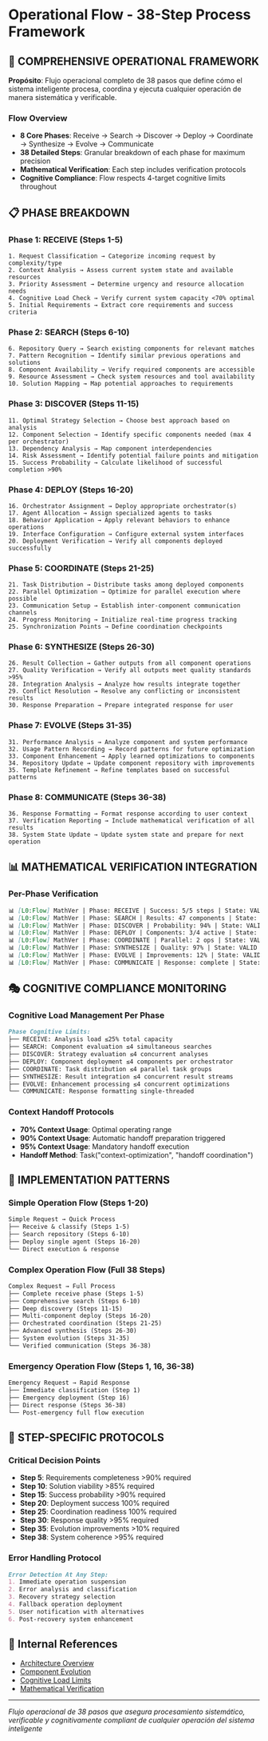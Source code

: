 # Operational Flow - 38-Step Process Framework

## 🎯 COMPREHENSIVE OPERATIONAL FRAMEWORK

**Propósito**: Flujo operacional completo de 38 pasos que define cómo el sistema inteligente procesa, coordina y ejecuta cualquier operación de manera sistemática y verificable.

### Flow Overview
- **8 Core Phases**: Receive → Search → Discover → Deploy → Coordinate → Synthesize → Evolve → Communicate
- **38 Detailed Steps**: Granular breakdown of each phase for maximum precision
- **Mathematical Verification**: Each step includes verification protocols
- **Cognitive Compliance**: Flow respects 4-target cognitive limits throughout

## 📋 PHASE BREAKDOWN

### **Phase 1: RECEIVE (Steps 1-5)**
```
1. Request Classification → Categorize incoming request by complexity/type
2. Context Analysis → Assess current system state and available resources  
3. Priority Assessment → Determine urgency and resource allocation needs
4. Cognitive Load Check → Verify current system capacity <70% optimal
5. Initial Requirements → Extract core requirements and success criteria
```

### **Phase 2: SEARCH (Steps 6-10)**
```
6. Repository Query → Search existing components for relevant matches
7. Pattern Recognition → Identify similar previous operations and solutions
8. Component Availability → Verify required components are accessible
9. Resource Assessment → Check system resources and tool availability
10. Solution Mapping → Map potential approaches to requirements
```

### **Phase 3: DISCOVER (Steps 11-15)**
```
11. Optimal Strategy Selection → Choose best approach based on analysis
12. Component Selection → Identify specific components needed (max 4 per orchestrator)
13. Dependency Analysis → Map component interdependencies
14. Risk Assessment → Identify potential failure points and mitigation
15. Success Probability → Calculate likelihood of successful completion >90%
```

### **Phase 4: DEPLOY (Steps 16-20)**
```
16. Orchestrator Assignment → Deploy appropriate orchestrator(s)
17. Agent Allocation → Assign specialized agents to tasks
18. Behavior Application → Apply relevant behaviors to enhance operations
19. Interface Configuration → Configure external system interfaces
20. Deployment Verification → Verify all components deployed successfully
```

### **Phase 5: COORDINATE (Steps 21-25)**
```
21. Task Distribution → Distribute tasks among deployed components
22. Parallel Optimization → Optimize for parallel execution where possible
23. Communication Setup → Establish inter-component communication channels
24. Progress Monitoring → Initialize real-time progress tracking
25. Synchronization Points → Define coordination checkpoints
```

### **Phase 6: SYNTHESIZE (Steps 26-30)**
```
26. Result Collection → Gather outputs from all component operations
27. Quality Verification → Verify all outputs meet quality standards >95%
28. Integration Analysis → Analyze how results integrate together
29. Conflict Resolution → Resolve any conflicting or inconsistent results
30. Response Preparation → Prepare integrated response for user
```

### **Phase 7: EVOLVE (Steps 31-35)**
```
31. Performance Analysis → Analyze component and system performance
32. Usage Pattern Recording → Record patterns for future optimization
33. Component Enhancement → Apply learned optimizations to components
34. Repository Update → Update component repository with improvements
35. Template Refinement → Refine templates based on successful patterns
```

### **Phase 8: COMMUNICATE (Steps 36-38)**
```
36. Response Formatting → Format response according to user context
37. Verification Reporting → Include mathematical verification of all results
38. System State Update → Update system state and prepare for next operation
```

## 📊 MATHEMATICAL VERIFICATION INTEGRATION

### Per-Phase Verification
```markdown
📊 [L0:Flow] MathVer | Phase: RECEIVE | Success: 5/5 steps | State: VALID
📊 [L0:Flow] MathVer | Phase: SEARCH | Results: 47 components | State: VALID
📊 [L0:Flow] MathVer | Phase: DISCOVER | Probability: 94% | State: VALID
📊 [L0:Flow] MathVer | Phase: DEPLOY | Components: 3/4 active | State: VALID
📊 [L0:Flow] MathVer | Phase: COORDINATE | Parallel: 2 ops | State: VALID
📊 [L0:Flow] MathVer | Phase: SYNTHESIZE | Quality: 97% | State: VALID
📊 [L0:Flow] MathVer | Phase: EVOLVE | Improvements: 12% | State: VALID
📊 [L0:Flow] MathVer | Phase: COMMUNICATE | Response: complete | State: VALID
```

## 🎭 COGNITIVE COMPLIANCE MONITORING

### Cognitive Load Management Per Phase
```markdown
Phase Cognitive Limits:
├── RECEIVE: Analysis load ≤25% total capacity
├── SEARCH: Component evaluation ≤4 simultaneous searches  
├── DISCOVER: Strategy evaluation ≤4 concurrent analyses
├── DEPLOY: Component deployment ≤4 components per orchestrator
├── COORDINATE: Task distribution ≤4 parallel task groups
├── SYNTHESIZE: Result integration ≤4 concurrent result streams
├── EVOLVE: Enhancement processing ≤4 concurrent optimizations
└── COMMUNICATE: Response formatting single-threaded
```

### Context Handoff Protocols
- **70% Context Usage**: Optimal operating range
- **90% Context Usage**: Automatic handoff preparation triggered  
- **95% Context Usage**: Mandatory handoff execution
- **Handoff Method**: Task("context-optimization", "handoff coordination")

## 🚀 IMPLEMENTATION PATTERNS

### Simple Operation Flow (Steps 1-20)
```markdown
Simple Request → Quick Process
├── Receive & classify (Steps 1-5)
├── Search repository (Steps 6-10)  
├── Deploy single agent (Steps 16-20)
└── Direct execution & response
```

### Complex Operation Flow (Full 38 Steps)
```markdown
Complex Request → Full Process
├── Complete receive phase (Steps 1-5)
├── Comprehensive search (Steps 6-10)
├── Deep discovery (Steps 11-15)
├── Multi-component deploy (Steps 16-20)
├── Orchestrated coordination (Steps 21-25)
├── Advanced synthesis (Steps 26-30) 
├── System evolution (Steps 31-35)
└── Verified communication (Steps 36-38)
```

### Emergency Operation Flow (Steps 1, 16, 36-38)
```markdown
Emergency Request → Rapid Response
├── Immediate classification (Step 1)
├── Emergency deployment (Step 16)
├── Direct response (Steps 36-38)
└── Post-emergency full flow execution
```

## 🔧 STEP-SPECIFIC PROTOCOLS

### Critical Decision Points
- **Step 5**: Requirements completeness >90% required
- **Step 10**: Solution viability >85% required
- **Step 15**: Success probability >90% required
- **Step 20**: Deployment success 100% required
- **Step 25**: Coordination readiness 100% required
- **Step 30**: Response quality >95% required
- **Step 35**: Evolution improvements >10% required
- **Step 38**: System coherence >95% required

### Error Handling Protocol
```markdown
Error Detection At Any Step:
1. Immediate operation suspension
2. Error analysis and classification
3. Recovery strategy selection
4. Fallback operation deployment
5. User notification with alternatives
6. Post-recovery system enhancement
```

## 🔗 Internal References

- [Architecture Overview](./overview.md)  
- [Component Evolution](./component-evolution.md)
- [Cognitive Load Limits](../protocols/system-management/cognitive-limits.md)
- [Mathematical Verification](../protocols/implementation/mathematical-verification.md)

---

*Flujo operacional de 38 pasos que asegura procesamiento sistemático, verificable y cognitivamente compliant de cualquier operación del sistema inteligente*
